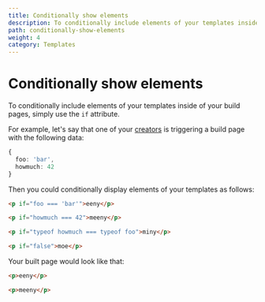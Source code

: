 ```yaml
---
title: Conditionally show elements
description: To conditionally include elements of your templates inside of your build pages, simply use the 'if' attribute.
path: conditionally-show-elements
weight: 4
category: Templates
---
```


# Conditionally show elements

To conditionally include elements of your templates inside of your build pages, simply use the `if` attribute.

For example, let's say that one of your [creators](/docs/about-creators.html) is triggering a build page with the following data:

```typescript
{
  foo: 'bar',
  howmuch: 42
}
```

Then you could conditionally display elements of your templates as follows:

```html
<p if="foo === 'bar'">eeny</p>

<p if="howmuch === 42">meeny</p>

<p if="typeof howmuch === typeof foo">miny</p>

<p if="false">moe</p>
```

Your built page would look like that:

```html
<p>eeny</p>

<p>meeny</p>
```
